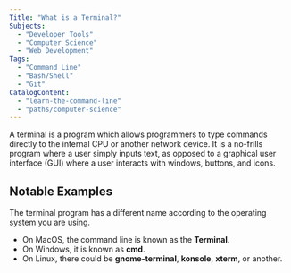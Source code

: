```yaml
---
Title: "What is a Terminal?"
Subjects:
  - "Developer Tools"
  - "Computer Science"
  - "Web Development"
Tags: 
  - "Command Line"
  - "Bash/Shell"
  - "Git"
CatalogContent:
  - "learn-the-command-line"
  - "paths/computer-science"
---
```


A terminal is a program which allows programmers to type commands directly to the internal CPU or another network device. It is a no-frills program where a user simply inputs text, as opposed to a graphical user interface (GUI) where a user interacts with windows, buttons, and icons.

## Notable Examples

The terminal program has a different name according to the operating system you are using. 

- On MacOS, the command line is known as the **Terminal**.
- On Windows, it is known as **cmd**.
- On Linux, there could be **gnome-terminal**, **konsole**, **xterm**, or another.
